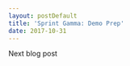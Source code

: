 ```yaml
---
layout: postDefault
title: 'Sprint Gamma: Demo Prep'
date: 2017-10-31
---
```


Next blog post

<!--excerpt-->
